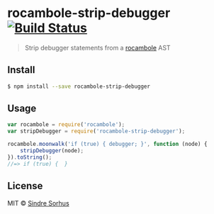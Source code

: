 # rocambole-strip-debugger [![Build Status](https://travis-ci.org/sindresorhus/rocambole-strip-debugger.svg?branch=master)](https://travis-ci.org/sindresorhus/rocambole-strip-debugger)

> Strip debugger statements from a [rocambole](https://github.com/millermedeiros/rocambole) AST


## Install

```sh
$ npm install --save rocambole-strip-debugger
```


## Usage

```js
var rocambole = require('rocambole');
var stripDebugger = require('rocambole-strip-debugger');

rocambole.moonwalk('if (true) { debugger; }', function (node) {
	stripDebugger(node);
}).toString();
//=> if (true) {  }
```


## License

MIT © [Sindre Sorhus](http://sindresorhus.com)
